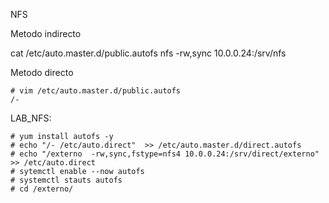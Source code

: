 NFS

Metodo indirecto

cat /etc/auto.master.d/public.autofs
nfs -rw,sync 10.0.0.24:/srv/nfs


Metodo directo
```
# vim /etc/auto.master.d/public.autofs
/- 
```

LAB_NFS:

```
# yum install autofs -y
# echo "/- /etc/auto.direct"  >> /etc/auto.master.d/direct.autofs
# echo "/externo  -rw,sync,fstype=nfs4 10.0.0.24:/srv/direct/externo" >> /etc/auto.direct
# sytemctl enable --now autofs
# systemctl stauts autofs
# cd /externo/

```

